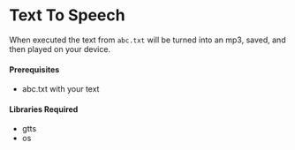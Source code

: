 # Text To Speech

When executed the text from `abc.txt` will be turned into an mp3, saved, and then played on your device.

#### Prerequisites

-   abc.txt with your text


#### Libraries Required

-   gtts
-   os